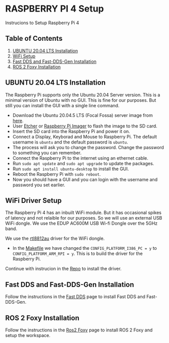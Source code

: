 # RASPBERRY PI 4 Setup
Instrucions to Setup Raspberry Pi 4

## Table of Contents
1. [UBUNTU 20.04 LTS Installation](##ubuntu_20.04_lts_installation)
2. [WiFi Setup](##wifi_setup)
3. [Fast DDS and Fast-DDS-Gen Installation](Fast_DDS.md)
4. [ROS 2 Foxy Installation](ROS_2.md)


## UBUNTU 20.04 LTS Installation 
The Raspberry Pi supports only the Ubuntu 20.04 Server version. This is a minimal version of Ubuntu with no GUI. This is fine for our purposes. But still you can install the GUI with a single line command. 

- Download the Ubuntu 20.04.5 LTS (Focal Fossa) server image from [here](https://cdimage.ubuntu.com/releases/20.04/release/ubuntu-20.04.5-preinstalled-server-arm64+raspi.img.xz).
- User [Etcher](https://www.balena.io/etcher/) or [Raspberry Pi Imager](https://downloads.raspberrypi.org/imager/imager_latest.exe) to flash the image to the SD card.
- Insert the SD card into the Raspberry Pi and power it on.
- Connect a Display, Keyborad and Mouse to Raspberry Pi. The default username is `ubuntu` and the default password is `ubuntu`.
- The process will ask you to change the password. Change the password to something you can remember.
- Connect the Raspberry Pi to the internet using an ethernet cable.
- Run `sudo apt update` and `sudo apt upgrade` to update the packages.
- Run `sudo apt install ubuntu-desktop` to install the GUI.
- Reboot the Raspberry Pi with `sudo reboot`.
- Now you should have a GUI and you can login with the username and password you set earlier.

## WiFi Driver Setup
The Raspberry Pi 4 has an inbuilt WiFi module. But it has occasional spikes of latency and not relaible for our purposes. So we will use an external USB WiFi dongle. We use the EDUP AC600M USB Wi-fi Dongle over the 5GHz band.

We use the [rtl8812au](https://github.com/Aravind-Adhith/rtl8812au) driver for the WiFi dongle.

- In the [Makefile](https://github.com/Aravind-Adhith/rtl8812au/blob/master/Makefile) we have changed the `CONFIG_PLATFORM_I386_PC = y` to `CONFIG_PLATFORM_ARM_RPI = y`. This is to build the driver for the Raspberry Pi.

Continue with instrucion in the [Repo](https://github.com/Aravind-Adhith/rtl8812au) to install the driver.

## Fast DDS and Fast-DDS-Gen Installation

Follow the instructions in the [Fast DDS](Fast_DDS.md) page to install Fast DDS and Fast-DDS-Gen.

## ROS 2 Foxy Installation

Follow the instructions in the [Ros2 Foxy](ROS_2.md) page to install ROS 2 Foxy and setup the workspace.
